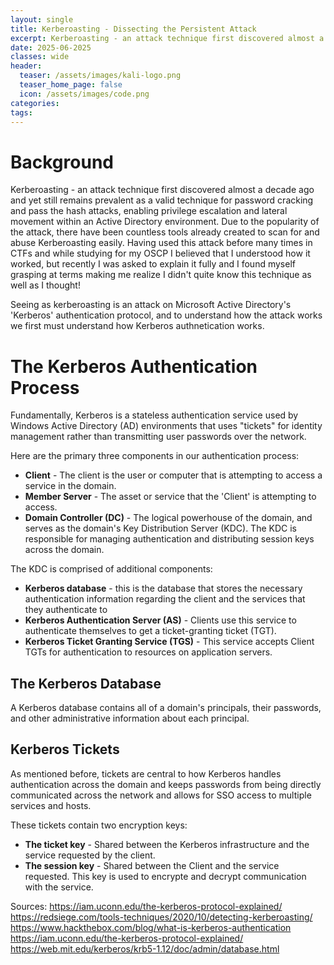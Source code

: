 ```yaml
---
layout: single
title: Kerberoasting - Dissecting the Persistent Attack
excerpt: Kerberoasting - an attack technique first discovered almost a decade ago and yet still remains prevalent as a valid technique for password cracking and pass the hash attacks, enabling privilege escalation and lateral movement within an Active Directory environment.  Due to the popularity of the attack, there have been countless tools already created to scan for and abuse Kerberoasting easily.  Having used this attack before many times in CTFs and while studying for my OSCP I believed that I understood how it worked, but recently I was asked to explain it fully and I found myself grasping at terms making me realize I didn't quite know this technique as well as I thought!"
date: 2025-06-2025
classes: wide
header:
  teaser: /assets/images/kali-logo.png
  teaser_home_page: false
  icon: /assets/images/code.png
categories:
tags:
---
```


# Background

Kerberoasting - an attack technique first discovered almost a decade ago and yet still remains prevalent as a valid technique for password cracking and pass the hash attacks, enabling privilege escalation and lateral movement within an Active Directory environment.  Due to the popularity of the attack, there have been countless tools already created to scan for and abuse Kerberoasting easily.  Having used this attack before many times in CTFs and while studying for my OSCP I believed that I understood how it worked, but recently I was asked to explain it fully and I found myself grasping at terms making me realize I didn't quite know this technique as well as I thought!

Seeing as kerberoasting is an attack on Microsoft Active Directory's 'Kerberos' authentication protocol, and to understand how the attack works we first must understand how Kerberos authnetication works.

# The Kerberos Authentication Process

Fundamentally, Kerberos is a stateless authentication service used by Windows Active Directory (AD) environments that uses "tickets" for identity management rather than transmitting user passwords over the network.

Here are the primary three components in our authentication process:
* **Client** - The client is the user or computer that is attempting to access a service in the domain.
* **Member Server** - The asset or service that the 'Client' is attempting to access.
* **Domain Controller (DC)** - The logical powerhouse of the domain, and serves as the domain's Key Distribution Server (KDC).  The KDC is responsible for managing authentication and distributing session keys across the domain.

The KDC is comprised of additional components:
* **Kerberos database** - this is the database that stores the necessary authentication information regarding the client and the services that they authenticate to
* **Kerberos Authentication Server (AS)** - Clients use this service to authenticate themselves to get a ticket-granting ticket (TGT).
* **Kerberos Ticket Granting Service (TGS)** - This service accepts Client TGTs for authentication to resources on application servers.

## The Kerberos Database

A Kerberos database contains all of a domain's principals, their passwords, and other administrative information about each principal.

## Kerberos Tickets

As mentioned before, tickets are central to how Kerberos handles authentication across the domain and keeps passwords from being directly communicated across the network and allows for SSO access to multiple services and hosts.



These tickets contain two encryption keys:
* **The ticket key** - Shared between the Kerberos infrastructure and the service requested by the client.
* **The session key** - Shared between the Client and the service requested.  This key is used to encrypte and decrypt communication with the service.



Sources:
https://iam.uconn.edu/the-kerberos-protocol-explained/
https://redsiege.com/tools-techniques/2020/10/detecting-kerberoasting/
https://www.hackthebox.com/blog/what-is-kerberos-authentication
https://iam.uconn.edu/the-kerberos-protocol-explained/
https://web.mit.edu/kerberos/krb5-1.12/doc/admin/database.html
